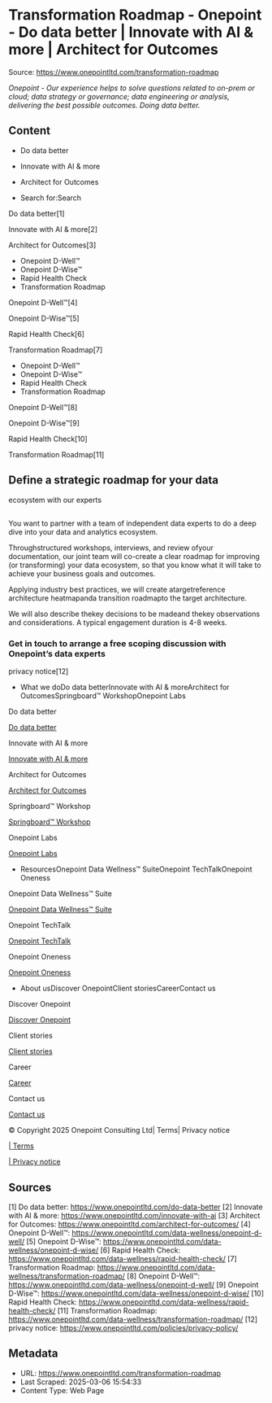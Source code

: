 # Transformation Roadmap - Onepoint - Do data better | Innovate with AI & more | Architect for Outcomes

Source: https://www.onepointltd.com/transformation-roadmap

_Onepoint - Our experience helps to solve questions related to on-prem or cloud; data strategy or governance; data engineering or analysis, delivering the best possible outcomes. Doing data better._

## Content

- Do data better
- Innovate with AI & more
- Architect for Outcomes

- Search for:Search

Do data better[1]

Innovate with AI & more[2]

Architect for Outcomes[3]

- Onepoint D-Well™
- Onepoint D-Wise™
- Rapid Health Check
- Transformation Roadmap

Onepoint D-Well™[4]

Onepoint D-Wise™[5]

Rapid Health Check[6]

Transformation Roadmap[7]

- Onepoint D-Well™
- Onepoint D-Wise™
- Rapid Health Check
- Transformation Roadmap

Onepoint D-Well™[8]

Onepoint D-Wise™[9]

Rapid Health Check[10]

Transformation Roadmap[11]

## Define a strategic roadmap for your data

ecosystem with our experts​

##

You want to partner with a team of independent data experts to do a deep dive into your data and analytics ecosystem.

Throughstructured workshops, interviews, and review ofyour documentation, our joint team will co-create a clear roadmap for improving (or transforming) your data ecosystem, so that you know what it will take to achieve your business goals and outcomes.

Applying industry best practices, we will create atargetreference architecture heatmapanda transition roadmapto the target architecture.

We will also describe thekey decisions to be madeand thekey observations and considerations. A typical engagement duration is 4-8 weeks.

### Get in touch to arrange a free scoping discussion with Onepoint’s data experts

privacy notice[12]

- What we doDo data betterInnovate with AI & moreArchitect for OutcomesSpringboard™ WorkshopOnepoint Labs

Do data better

[Do data better](/do-data-better)

Innovate with AI & more

[Innovate with AI & more](/innovate-with-ai-more/)

Architect for Outcomes

[Architect for Outcomes](/architect-for-outcomes/)

Springboard™ Workshop

[Springboard™ Workshop](/onepoint-springboard/)

Onepoint Labs

[Onepoint Labs](/onepoint-labs/)

- ResourcesOnepoint Data Wellness™ SuiteOnepoint TechTalkOnepoint Oneness

Onepoint Data Wellness™ Suite

[Onepoint Data Wellness™ Suite](/data-wellness/)

Onepoint TechTalk

[Onepoint TechTalk](/techtalk)

Onepoint Oneness

[Onepoint Oneness](/oneness/)

- About usDiscover OnepointClient storiesCareerContact us

Discover Onepoint

[Discover Onepoint](/discover-onepoint/)

Client stories

[Client stories](/client-stories/)

Career

[Career](/career-opportunities/)

Contact us

[Contact us](/contact-us/)

© Copyright 2025 Onepoint Consulting Ltd| Terms| Privacy notice

[| Terms](/policies/)

[| Privacy notice](/policies/privacy-policy/)

## Sources

[1] Do data better: https://www.onepointltd.com/do-data-better
[2] Innovate with AI & more: https://www.onepointltd.com/innovate-with-ai
[3] Architect for Outcomes: https://www.onepointltd.com/architect-for-outcomes/
[4] Onepoint D-Well™: https://www.onepointltd.com/data-wellness/onepoint-d-well/
[5] Onepoint D-Wise™: https://www.onepointltd.com/data-wellness/onepoint-d-wise/
[6] Rapid Health Check: https://www.onepointltd.com/data-wellness/rapid-health-check/
[7] Transformation Roadmap: https://www.onepointltd.com/data-wellness/transformation-roadmap/
[8] Onepoint D-Well™: https://www.onepointltd.com/data-wellness/onepoint-d-well/
[9] Onepoint D-Wise™: https://www.onepointltd.com/data-wellness/onepoint-d-wise/
[10] Rapid Health Check: https://www.onepointltd.com/data-wellness/rapid-health-check/
[11] Transformation Roadmap: https://www.onepointltd.com/data-wellness/transformation-roadmap/
[12] privacy notice: https://www.onepointltd.com/policies/privacy-policy/

## Metadata

- URL: https://www.onepointltd.com/transformation-roadmap
- Last Scraped: 2025-03-06 15:54:33
- Content Type: Web Page

